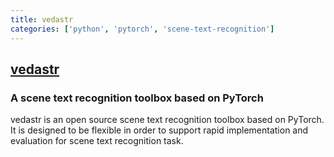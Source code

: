 ```yaml
---
title: vedastr
categories: ['python', 'pytorch', 'scene-text-recognition']
---
```

## [vedastr](https://github.com/Media-Smart/vedastr)

### A scene text recognition toolbox based on PyTorch

vedastr is an open source scene text recognition toolbox based on PyTorch. It is designed to be flexible
in order to support rapid implementation and evaluation for scene text recognition task.  
